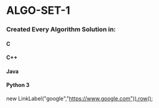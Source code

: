 # ALGO-SET-1
### Created Every Algorithm Solution in:
#### C
#### C++
#### Java
#### Python 3

new LinkLabel("google","https://www.google.com")).row(); 
